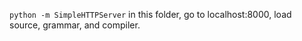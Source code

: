 `python -m SimpleHTTPServer` in this folder, go to localhost:8000, load source, grammar, and compiler.
